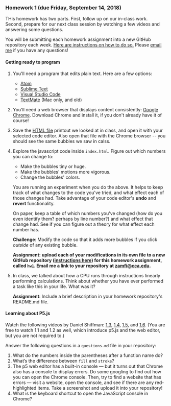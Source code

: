### Homework 1 (due Friday, September 14, 2018)

THis homework has two parts. First, follow up on our in-class work. Second, prepare for our next class session by watching a few videos and answering some questions.

You will be submitting each homework assignment into a new GitHub repository each week. [Here are instructions on how to do so.](https://github.com/zamfi/github-guide/blob/master/README.md) Please [email me](mailto:zamfi@cca.edu) if you have any questions!

#### Getting ready to program

1.  You'll need a program that edits plain text. Here are a few options:
    - [Atom](https://atom.io)
    - [Sublime Text](https://www.sublimetext.com)
    - [Visual Studio Code](https://code.visualstudio.com)
    - [TextMate](https://macromates.com) (Mac only, and old)

2.  You'll need a web browser that displays content consistently: [Google Chrome](https://www.google.com/chrome/). Download Chrome and install it, if you don't already have it of course!

3.  Save the [HTML file](https://raw.githubusercontent.com/zamfi/cca-computational-practices-fall-2018/master/hw/index.html) printout we looked at in class, and open it with your selected code editor. Also open that file with the Chrome browser -- you should see the same bubbles we saw in calss.

4.  Explore the javascript code inside `index.html`. Figure out which numbers you can change to:

    - Make the bubbles tiny or huge.
    - Make the bubbles' motions more vigorous.
    - Change the bubbles' colors.

    You are running an experiment when you do the above. It helps to keep track of what changes to the code you've tried, and what effect each of those changes had. Take advantage of your code editor's **undo** and **revert** functionality.
    
    On paper, keep a table of which numbers you've changed (how do you even identify them? perhaps by line number?) and what effect that change had. See if you can figure out a theory for what effect each number has.
    
    **Challenge**: Modify the code so that it adds more bubbles if you click *outside* of any existing bubble.
    
    **Assignment: upload each of your modifications in its own file to a new GitHub repository ([instructions here](https://github.com/zamfi/github-guide/blob/master/README.md)) for this homework assignment, called `hw1`. Email me a link to your repository at [zamfi@cca.edu](mailto:zamfi@cca.edu).**

5.  In class, we talked about how a CPU runs through instructions linearly performing calculations. Think about whether you have ever performed a task like this in your life. What was it?
    
    **Assignment**: Include a brief description in your homework repository's README.md file.
    

#### Learning about P5.js

Watch the following videos by Daniel Shiffman: [1.3](https://www.youtube.com/watch?v=c3TeLi6Ns1E&list=PLRqwX-V7Uu6Zy51Q-x9tMWIv9cueOFTFA&index=3), [1.4](https://www.youtube.com/watch?v=riiJTF5-N7c&index=4&list=PLRqwX-V7Uu6Zy51Q-x9tMWIv9cueOFTFA), [1.5](https://www.youtube.com/watch?v=LuGsp5KeJMM&index=5&list=PLRqwX-V7Uu6Zy51Q-x9tMWIv9cueOFTFA), and [1.6](https://www.youtube.com/watch?v=xJcrPJuem5Q&list=PLRqwX-V7Uu6Zy51Q-x9tMWIv9cueOFTFA&index=6). (You are free to watch 1.1 and 1.2 as well, which introduce p5.js and the web editor, but you are not required to.)

Answer the following questions in a `questions.md` file in your repository:

1. What do the numbers inside the parentheses after a function name do?
2. What’s the difference between `fill` and `stroke`?
3. The p5 web editor has a built-in console — but it turns out that Chrome also has a console to display errors. Do some googling to find out how you can open the Chrome console. Then, try to find a website that has errors — visit a website, open the console, and see if there are any red-highlighted items. Take a screenshot and upload it into your repository!
4. What is the keyboard shortcut to open the JavaScript console in Chrome?

